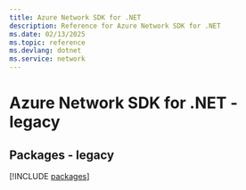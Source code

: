 ```yaml
---
title: Azure Network SDK for .NET
description: Reference for Azure Network SDK for .NET
ms.date: 02/13/2025
ms.topic: reference
ms.devlang: dotnet
ms.service: network
---
```

# Azure Network SDK for .NET - legacy
## Packages - legacy
[!INCLUDE [packages](network-index.md)]
